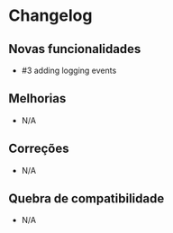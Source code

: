 # Changelog

## Novas funcionalidades

 - #3 adding logging events

## Melhorias

 - N/A

## Correções

 - N/A

## Quebra de compatibilidade

 - N/A
